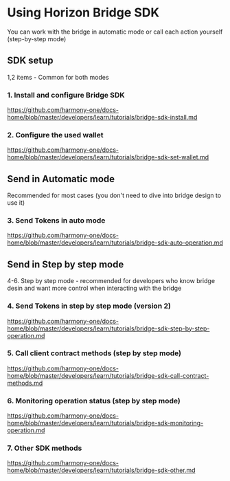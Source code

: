# Using Horizon Bridge SDK

You can work with the bridge in automatic mode or call each action yourself (step-by-step mode)

##
## SDK setup

1,2 items - Common for both modes

### 1. Install and configure Bridge SDK
https://github.com/harmony-one/docs-home/blob/master/developers/learn/tutorials/bridge-sdk-install.md

### 2. Configure the used wallet
https://github.com/harmony-one/docs-home/blob/master/developers/learn/tutorials/bridge-sdk-set-wallet.md

##
## Send in Automatic mode
 
Recommended for most cases (you don't need to dive into bridge design to use it)

### 3. Send Tokens in auto mode
https://github.com/harmony-one/docs-home/blob/master/developers/learn/tutorials/bridge-sdk-auto-operation.md

##
## Send in Step by step mode

4-6. Step by step mode - recommended for developers who know bridge desin and want more control when interacting with the bridge

### 4. Send Tokens in step by step mode (version 2)
https://github.com/harmony-one/docs-home/blob/master/developers/learn/tutorials/bridge-sdk-step-by-step-operation.md

### 5. Call client contract methods (step by step mode)
https://github.com/harmony-one/docs-home/blob/master/developers/learn/tutorials/bridge-sdk-call-contract-methods.md

### 6. Monitoring operation status (step by step mode)
https://github.com/harmony-one/docs-home/blob/master/developers/learn/tutorials/bridge-sdk-monitoring-operation.md

### 7. Other SDK methods
https://github.com/harmony-one/docs-home/blob/master/developers/learn/tutorials/bridge-sdk-other.md
